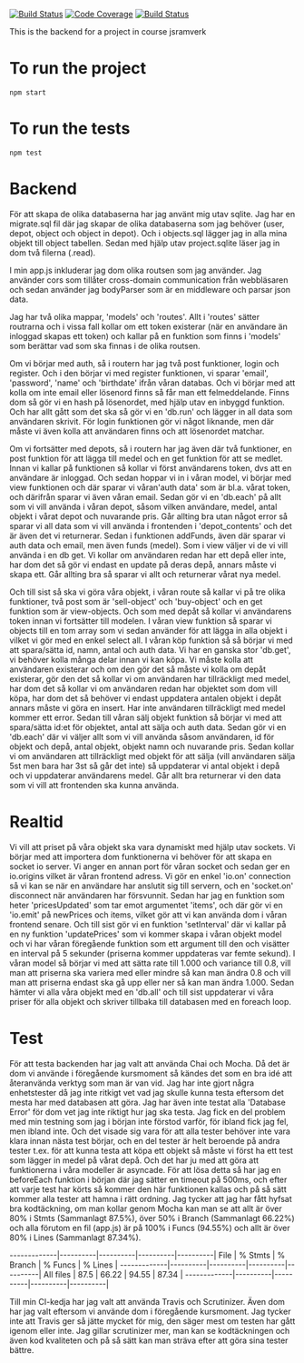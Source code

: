 [![Build Status](https://travis-ci.org/theEmelie/project-backend.svg?branch=master)](https://travis-ci.org/theEmelie/project-backend)
[![Code Coverage](https://scrutinizer-ci.com/g/theEmelie/project-backend/badges/coverage.png?b=master)](https://scrutinizer-ci.com/g/theEmelie/project-backend/?branch=master)
[![Build Status](https://scrutinizer-ci.com/g/theEmelie/project-backend/badges/build.png?b=master)](https://scrutinizer-ci.com/g/theEmelie/project-backend/build-status/master)

This is the backend for a project in course jsramverk

To run the project
======================
`npm start`

To run the tests
======================
`npm test`



Backend
======================
För att skapa de olika databaserna har jag använt mig utav sqlite. Jag har en migrate.sql fil där jag skapar de olika databaserna som jag
behöver (user, depot, object och object in depot). Och i objects.sql lägger jag in alla mina objekt till object tabellen. Sedan med hjälp utav project.sqlite läser jag in dom två filerna (.read).

I min app.js inkluderar jag dom olika routsen som jag använder. Jag använder cors som tillåter cross-domain communication från webbläsaren och sedan använder jag bodyParser som är en middleware och parsar json data.

Jag har två olika mappar, 'models' och 'routes'. Allt i 'routes' sätter routrarna och i vissa fall kollar om ett token existerar (när en användare än inloggad skapas ett token) och kallar på en funktion som finns i 'models' som berättar vad som ska finnas i de olika routsen.

Om vi börjar med auth, så i routern har jag två post funktioner, login och register. Och i den börjar vi med register funktionen, vi sparar 'email', 'password', 'name' och 'birthdate' ifrån våran databas. Och vi börjar med att kolla om inte email eller lösenord finns så får man ett felmeddelande. Finns dom så gör vi en hash på lösenordet, med hjälp utav en inbyggd funktion. Och har allt gått som det ska så gör vi en 'db.run' och lägger in all data som användaren skrivit. För login funktionen gör vi något liknande, men där måste vi även kolla att användaren finns och att lösenordet matchar.

Om vi fortsätter med depots, så i routern har jag även där två funktioner, en post funktion för att lägga till medel och en get funktion för att se medlet. Innan vi kallar på funktionen så kollar vi först användarens token, dvs att en användare är inloggad. Och sedan hoppar vi in i våran model, vi börjar med view funktionen och där sparar vi våran'auth data' som är bl.a. vårat token, och därifrån sparar vi även våran email. Sedan gör vi en 'db.each' på allt som vi vill använda i våran depot, såsom vilken användare, medel, antal objekt i vårat depot och nuvarande pris. Går allting bra utan något error så sparar vi all data som vi vill använda i frontenden i 'depot_contents' och det är även det vi returnerar. Sedan i funktionen addFunds, även där sparar vi auth data och email, men även funds (medel). Som i view väljer vi de vi vill använda i en db get. Vi kollar om användaren redan har ett depå eller inte, har dom det så gör vi endast en update på deras depå, annars måste vi skapa ett. Går allting bra så sparar vi allt och returnerar vårat nya medel.

Och till sist så ska vi göra våra objekt, i våran route så kallar vi på tre olika funktioner, två post som är 'sell-object' och 'buy-object' och en get funktion som är view-objects. Och som med depåt så kollar vi användarens token innan vi fortsätter till modelen. I våran view funktion så sparar vi objects till en tom array som vi sedan använder för att lägga in alla objekt i vilket vi gör med en enkel select all. I våran köp funktion så så börjar vi med att spara/sätta id, namn, antal och auth data. Vi har en ganska stor 'db.get', vi behöver kolla många delar innan vi kan köpa. Vi måste kolla att användaren existerar och om den gör det så måste vi kolla om depåt existerar, gör den det så kollar vi om användaren har tillräckligt med medel, har dom det så kollar vi om användaren redan har objektet som dom vill köpa, har dom det så behöver vi endast uppdatera antalen objekt i depåt annars måste vi göra en insert. Har inte användaren tillräckligt med medel kommer ett error. Sedan till våran sälj objekt funktion så börjar vi med att spara/sätta id:et för objektet, antal att sälja och auth data. Sedan gör vi en 'db.each' där vi väljer allt som vi vill använda såsom användaren, id för objekt och depå, antal objekt, objekt namn och nuvarande pris. Sedan kollar vi om användaren att tillräckligt med objekt för att sälja (vill användaren sälja 5st men bara har 3st så går det inte) så uppdaterar vi antal objekt i depå och vi uppdaterar användarens medel. Går allt bra returnerar vi den data som vi vill att frontenden ska kunna använda.

Realtid
======================
Vi vill att priset på våra objekt ska vara dynamiskt med hjälp utav sockets.
Vi börjar med att importera dom funktionerna vi behöver för att skapa en socket io server. Vi anger en annan port för våran socket och sedan ger en io.origins vilket är våran frontend adress. Vi gör en enkel 'io.on' connection så vi kan se när en användare har anslutit sig till servern, och en 'socket.on' disconnect när användaren har försvunnit. Sedan har jag en funktion som heter 'pricesUpdated' som tar emot argumentet 'items', och där gör vi en 'io.emit' på newPrices och items, vilket gör att vi kan använda dom i våran frontend senare. Och till sist gör vi en funktion 'setInterval' där vi kallar på en ny funktion 'updatePrices' som vi kommer skapa i våran objekt model och vi har våran föregående funktion som ett argument till den och visätter en interval på 5 sekunder (priserna kommer uppdateras var femte sekund). I våran model så börjar vi med att sätta rate till 1.000 och variance till 0.8, vill man att priserna ska variera med eller mindre så kan man ändra 0.8 och vill man att priserna endast ska gå upp eller ner så kan man ändra 1.000. Sedan hämter vi alla våra objekt med en 'db.all' och till sist uppdaterar vi våra priser för alla objekt och skriver tillbaka till databasen med en foreach loop.

Test
======================
För att testa backenden har jag valt att använda Chai och Mocha. Då det är dom vi använde i föregående kursmoment så kändes det som en bra idé att återanvända verktyg som man är van vid. Jag har inte gjort några enhetstester då jag inte ritkigt vet vad jag skulle kunna testa eftersom det mesta har med databasen att göra. Jag har även inte testat alla 'Database Error' för dom vet jag inte riktigt hur jag ska testa. Jag fick en del problem med min testning som jag i början inte förstod varför, för ibland fick jag fel, men ibland inte. Och det visade sig vara för att alla tester behöver inte vara klara innan nästa test börjar, och en del tester är helt beroende på andra tester t.ex. för att kunna testa att köpa ett objekt så måste vi först ha ett test som lägger in medel på vårat depå. Och det har ju med att göra att funktionerna i våra modeller är asyncade. För att lösa detta så har jag en beforeEach funktion i början där jag sätter en timeout på 500ms, och efter att varje test har körts så kommer den här funktionen kallas och på så sätt kommer alla tester att hamna i rätt ordning. Jag tycker att jag har fått hyfsat bra kodtäckning, om man kollar genom Mocha kan man se att allt är över 80% i Stmts (Sammanlagt 87.5%), över 50% i Branch (Sammanlagt 66.22%) och alla förutom en fil (app.js) är på 100% i Funcs (94.55%) och allt är över 80% i Lines (Sammanlagt 87.34%).

-------------|----------|----------|----------|----------|
File         |  % Stmts | % Branch |  % Funcs |  % Lines |
-------------|----------|----------|----------|----------|
All files    |     87.5 |    66.22 |    94.55 |    87.34 |
-------------|----------|----------|----------|----------|

Till min CI-kedja har jag valt att använda Travis och Scrutinizer. Även dom har jag valt eftersom vi använde dom i föregående kursmoment.
Jag tycker inte att Travis ger så jätte mycket för mig, den säger mest om testen har gått igenom eller inte. Jag gillar scrutinizer mer, man kan se kodtäckningen och även kod kvaliteten och på så sätt kan man sträva efter att göra sina tester bättre.

